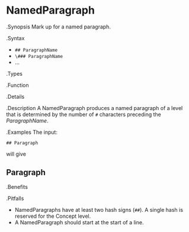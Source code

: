 # NamedParagraph

.Synopsis
Mark up for a named paragraph.

.Syntax

*  `## ParagraphName`
*  `\### ParagraphName`
*  ...

.Types

.Function

.Details

.Description
A NamedParagraph produces a named paragraph of a level that is determined by the number of `#` characters preceding the _ParagraphName_.

.Examples
The input:

`## Paragraph`

will give

## Paragraph

.Benefits

.Pitfalls
* NamedParagraphs have at least two hash signs (`##`). A single hash is reserved for the Concept level.
* A NamedParagraph should start at the start of a line.

